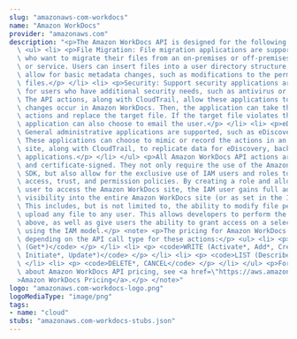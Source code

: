 ```yaml
---
slug: "amazonaws-com-workdocs"
name: "Amazon WorkDocs"
provider: "amazonaws.com"
description: "<p>The Amazon WorkDocs API is designed for the following use cases:</p>\
  \ <ul> <li> <p>File Migration: File migration applications are supported for users\
  \ who want to migrate their files from an on-premises or off-premises file system\
  \ or service. Users can insert files into a user directory structure, as well as\
  \ allow for basic metadata changes, such as modifications to the permissions of\
  \ files.</p> </li> <li> <p>Security: Support security applications are supported\
  \ for users who have additional security needs, such as antivirus or data loss prevention.\
  \ The API actions, along with CloudTrail, allow these applications to detect when\
  \ changes occur in Amazon WorkDocs. Then, the application can take the necessary\
  \ actions and replace the target file. If the target file violates the policy, the\
  \ application can also choose to email the user.</p> </li> <li> <p>eDiscovery/Analytics:\
  \ General administrative applications are supported, such as eDiscovery and analytics.\
  \ These applications can choose to mimic or record the actions in an Amazon WorkDocs\
  \ site, along with CloudTrail, to replicate data for eDiscovery, backup, or analytical\
  \ applications.</p> </li> </ul> <p>All Amazon WorkDocs API actions are Amazon authenticated\
  \ and certificate-signed. They not only require the use of the Amazon Web Services\
  \ SDK, but also allow for the exclusive use of IAM users and roles to help facilitate\
  \ access, trust, and permission policies. By creating a role and allowing an IAM\
  \ user to access the Amazon WorkDocs site, the IAM user gains full administrative\
  \ visibility into the entire Amazon WorkDocs site (or as set in the IAM policy).\
  \ This includes, but is not limited to, the ability to modify file permissions and\
  \ upload any file to any user. This allows developers to perform the three use cases\
  \ above, as well as give users the ability to grant access on a selective basis\
  \ using the IAM model.</p> <note> <p>The pricing for Amazon WorkDocs APIs varies\
  \ depending on the API call type for these actions:</p> <ul> <li> <p> <code>READ\
  \ (Get*)</code> </p> </li> <li> <p> <code>WRITE (Activate*, Add*, Create*, Deactivate*,\
  \ Initiate*, Update*)</code> </p> </li> <li> <p> <code>LIST (Describe*)</code> </p>\
  \ </li> <li> <p> <code>DELETE*, CANCEL</code> </p> </li> </ul> <p>For information\
  \ about Amazon WorkDocs API pricing, see <a href=\"https://aws.amazon.com/workdocs/pricing/\"\
  >Amazon WorkDocs Pricing</a>.</p> </note>"
logo: "amazonaws.com-workdocs-logo.png"
logoMediaType: "image/png"
tags:
- name: "cloud"
stubs: "amazonaws.com-workdocs-stubs.json"
---
```

